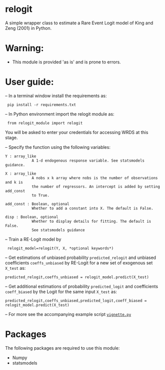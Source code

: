 # relogit
 A simple wrapper class to estimate a Rare Event Logit model of King and Zeng (2001) in Python.

# Warning:
* This module is provided 'as is' and is prone to errors. 

# User guide:

– In a terminal window install the requirements as:

` pip install -r requirements.txt`

– In Python environment import the relogit module as:

` from relogit_module import relogit`

  You will be asked to enter your credentials for accessing WRDS at this stage.

– Specify the function using the following variables:

```
Y : array_like
            A 1-d endogenous response variable. See statsmodels guidance.
            
X : array_like
            A nobs x k array where nobs is the number of observations and k is 
            the number of regressors. An intercept is added by setting add_const
            to True.
            
add_const : Boolean, optional
            Whether to add a constant into X. The default is False.
            
disp : Boolean, optional
            Whether to display details for fitting. The default is False.
            See statsmodels guidance  
```

– Train a RE-Logit model by 

` relogit_model=relogit(Y, X, *optional keywords*)`

– Get estimations of unbiased probability `predicted_relogit` and unbiased coefficients `coeffs_unbiased` by RE-Logit for a new set of exogenous set `X_test` as:

`predicted_relogit,coeffs_unbiased = relogit_model.predict(X_test)`

– Get additional estimations of probability `predicted_logit` and coefficients `coeff_biased` by the Logit for the same input `X_test` as:

`predicted_relogit,coeffs_unbiased,predicted_logit,coeff_biased = relogit_model.predict(X_test)`

– For more see the accompanying example script [`vignette.py`](vignette.py)

# Packages 
The following packages are required to use this module:
- Numpy
- statsmodels
